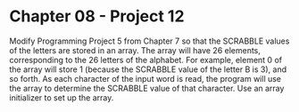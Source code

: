 # Chapter 08 - Project 12

Modify Programming Project 5 from Chapter 7 so that the SCRABBLE values of the
letters are stored in an array.  The array will have 26 elements, corresponding
to the 26 letters of the alphabet.  For example, element 0 of the array will
store 1 (because the SCRABBLE value of the letter B is 3), and so forth.  As
each character of the input word is read, the program will use the array to
determine the SCRABBLE value of that character.  Use an array initializer to set
up the array.
